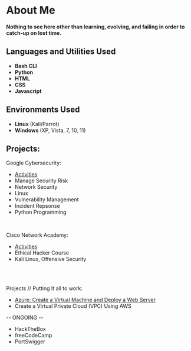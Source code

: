 <h1> About Me </h1>
 <b> Nothing to see here other than learning, evolving, and failing in order to catch-up on lost time.</b>
<br />


<h2>Languages and Utilities Used</h2>

- <b> Bash CLI </b> 
- <b> Python </b>
- <b> HTML </b>
- <b> CSS </b>
- <b> Javascript </b>
<h2><b> Environments Used </b></h2>

- <b> Linux </b> (Kali/Parrot)
- <b> Windows </b> (XP, Vista, 7, 10, 11)

<h2> Projects: </h2>

<p align="left">

Google Cybersecurity: <br/>
<!-- <img src=""/> -->
- [Activities](https://github.com/charliecash310/GoogleCS2023)
- Manage Security Risk
- Network Security
- Linux
- Vulnerability Management
- Incident Repsonse
- Python Programming
<br />


Cisco Network Academy:  <br/>
<!-- <img src=""/> -->
- [Activities](https://github.com/charliecash310/Cisco-Networking-Academy)
- Ethical Hacker Course
- Kali Linux, Offensive Security
<br />
<br />

Projects // Putting It all to work:
<!-- <img src=""/> -->
- [Azure: Create a Virtual Machine and Deploy a Web Server](https://github.com/charliecash310/Azure---VM---Webserver/blob/main/README.md)
- Create a Virtual Private Cloud (VPC) Using AWS

-- ONGOING --
- HackTheBox
- freeCodeCamp
- PortSwigger

<br />

</p>

<!--
 ```diff
- text in red
+ text in green
! text in orange
# text in gray
@@ text in purple (and bold)@@
```
--!>

